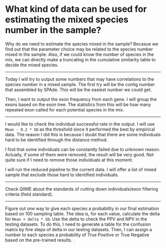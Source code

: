# What kind of data can be used for estimating the mixed species number in the sample?

Why do we need to estimate the species mixed in the sample? Becasue we find out that the parameter choice may be related to the species number mixed in the sample. Also, if we could know the number of species in the mix, we can directly make a truncating in the cumulative similarity table to decide the mixed species.

---

Today I will try to output some numbers that may have correlations to the species number in a mixed sample. The first try will be the contig number that assembled by SPAde. This will be the easiest number we could get.

Then, I want to output the exon frequency from each gene. I will group the exons based on the exon tree. The statistics from this will be how many repeated exon called for each potential species in the mix.

---

I would like to check the individual successful rate in the output. I will use `Mean - 0.2 * SD` as the threshold since it performed the best by empirical data. The reason I did this is because I doubt that there are some individuals hard to be identified through the distance method.

I find that some individuals can be constantly failed due to unknown reason. Actually, if some of them were removed, the result will be very good. Not quite sure if I need to remove those individuals at this moment.

I will run the reduced pipeline to the current data. I will offer a list of mixed sample that exclude those hard to identified individuals.

---

Check QIIME about the standards of cutting down individuals/exon filtering criteria (field standard).

---

Figure out one way to give each species a probability in our final estimation based on 100 sampling table. The idea is, for each value, calculate the delta for `Mean + delta * SD`. Use the delta to check the PPV and NPV in the testing datasets. To do this, I need to generate a table for the confusion matrix by fine steps of delta in our testing datasets. Then, I can assign a number to each species a probability of True Positive or True Negative based on the pre-trained results. .